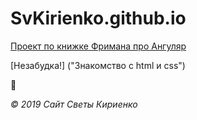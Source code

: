 
# SvKirienko.github.io

[Проект по книжке Фримана про Ангуляр](https://svkirienko.github.io/Freeman_A/ "Пытаюсь сделать по книге")

[Незабудка!] ("Знакомство с  html и css")

:sparkling_heart:

*© 2019 Сайт Светы Кириенко*
